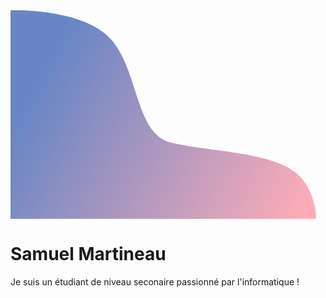 <svg width="489" height="334" viewBox="0 0 489 334" fill="none" xmlns="http://www.w3.org/2000/svg">
  <path d="M161.5 47.1785C126.3 5.97852 39.1667 -1.32148 0 0.178517V333.679H487.5C490.833 334.345 487.98 286.317 457 260.5C415 225.5 310.84 225.7 256 211.5C200 197 205.5 98.6785 161.5 47.1785Z" fill="url(#paint0_linear)"/>
  <defs>
    <lineargradient id="paint0_linear" x1="62" y1="86" x2="479" y2="318" gradientUnits="userSpaceOnUse">
      <stop stop-color="#6886C5"/>
      <stop offset="1" stop-color="#FFACB7"/>
    </lineargradient>
  </defs>
</svg>

# Samuel Martineau

Je suis un étudiant de niveau seconaire passionné par l'informatique !
